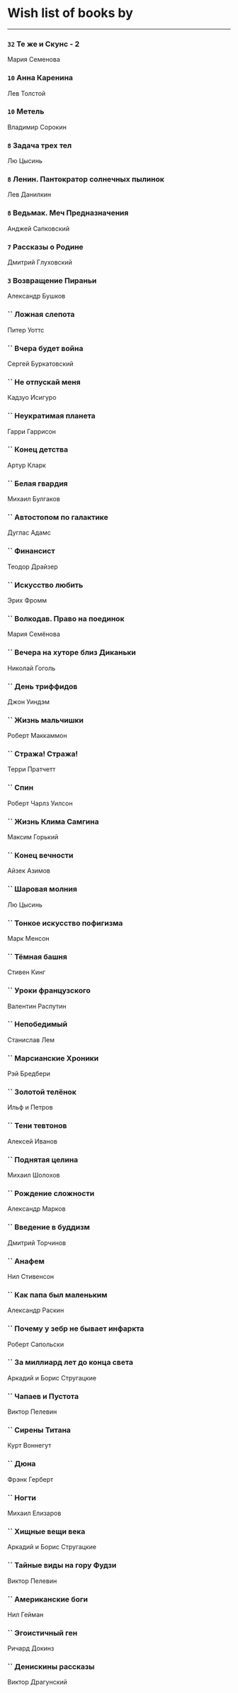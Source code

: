 # Wish list of books by [](https://plus.google.com/u/0/105803270930838059244/)
---

### `32` Те же и Скунс - 2
Мария Семенова

### `10` Анна Каренина
Лев Толстой

### `10` Метель
Владимир Сорокин

### `8` Задача трех тел
Лю Цысинь

### `8` Ленин. Пантократор солнечных пылинок
Лев Данилкин

### `8` Ведьмак. Меч Предназначения
Анджей Сапковский

### `7` Рассказы о Родине
Дмитрий Глуховский

### `3` Возвращение Пираньи
Александр Бушков

### `` Ложная слепота
Питер Уоттс

### `` Вчера будет война
Сергей Буркатовский

### `` Не отпускай меня
Кадзуо Исигуро

### `` Неукратимая планета
Гарри Гаррисон

### `` Конец детства
Артур Кларк

### `` Белая гвардия
Михаил Булгаков

### `` Автостопом по галактике
Дуглас Адамс

### `` Финансист
Теодор Драйзер

### `` Искусство любить
Эрих Фромм

### `` Волкодав. Право на поединок
Мария Семёнова

### `` Вечера на хуторе близ Диканьки
Николай Гоголь

### `` День триффидов
Джон Уиндэм

### `` Жизнь мальчишки
Роберт Маккаммон

### `` Стража! Стража!
Терри Пратчетт

### `` Спин
Роберт Чарлз Уилсон

### `` Жизнь Клима Самгина
Максим Горький

### `` Конец вечности
Айзек Азимов

### `` Шаровая молния
Лю Цысинь

### `` Тонкое искусство пофигизма
Марк Менсон

### `` Тёмная башня
Стивен Кинг

### `` Уроки французского
Валентин Распутин

### `` Непобедимый
Станислав Лем

### `` Марсианские Хроники
Рэй Бредбери

### `` Золотой телёнок
Ильф и Петров

### `` Тени тевтонов
Алексей Иванов

### `` Поднятая целина
Михаил Шолохов

### `` Рождение сложности
Александр Марков

### `` Введение в буддизм
Дмитрий Торчинов

### `` Анафем
Нил Стивенсон

### `` Как папа был маленьким
Александр Раскин

### `` Почему у зебр не бывает инфаркта
Роберт Сапольски

### `` За миллиард лет до конца света
Аркадий и Борис Стругацкие

### `` Чапаев и Пустота
Виктор Пелевин

### `` Сирены Титана
Курт Воннегут

### `` Дюна
Фрэнк Герберт

### `` Ногти
Михаил Елизаров

### `` Хищные вещи века
Аркадий и Борис Стругацкие

### `` Тайные виды на гору Фудзи
Виктор Пелевин

### `` Американские боги
Нил Гейман

### `` Эгоистичный ген
Ричард Докинз

### `` Денискины рассказы
Виктор Драгунский

